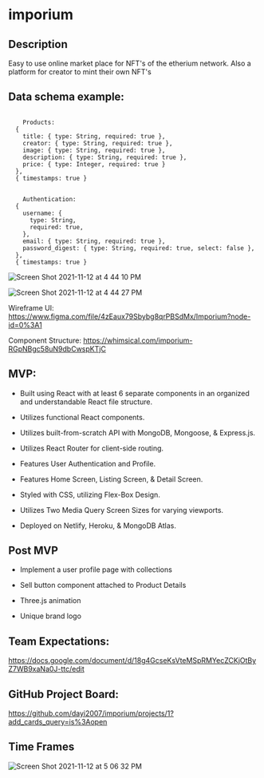 # imporium 

## Description

Easy to use online market place for NFT's of the etherium network. Also a platform for creator to mint their own NFT's


## Data schema example:
```

    Products:
  {
    title: { type: String, required: true },
    creator: { type: String, required: true },
    image: { type: String, required: true },
    description: { type: String, required: true },
    price: { type: Integer, required: true }
  },
  { timestamps: true }
    

    Authentication:
  {
    username: {
      type: String,
      required: true,
    },
    email: { type: String, required: true },
    password_digest: { type: String, required: true, select: false },
  },
  { timestamps: true }
```
![Screen Shot 2021-11-12 at 4 44 10 PM](https://user-images.githubusercontent.com/29825714/141538301-bd8da908-bcad-4459-af2e-ad44126f3fd7.png)

![Screen Shot 2021-11-12 at 4 44 27 PM](https://user-images.githubusercontent.com/29825714/141538327-063a0bbf-778a-4064-a6b2-1a663a4ecf5a.png)

Wireframe UI: https://www.figma.com/file/4zEaux79Sbybg8qrPBSdMx/Imporium?node-id=0%3A1

Component Structure: https://whimsical.com/imporium-RGpNBgc58uN9dbCwspKTjC
## MVP:

- Built using React with at least 6 separate components in an organized and understandable React file structure. 

- Utilizes functional React components.

- Utilizes built-from-scratch API with MongoDB, Mongoose, & Express.js.

- Utilizes React Router for client-side routing.

- Features User Authentication and Profile. 

- Features Home Screen, Listing Screen, & Detail Screen.

- Styled with CSS, utilizing Flex-Box Design.

- Utilizes Two Media Query Screen Sizes for varying viewports.

- Deployed on Netlify, Heroku, & MongoDB Atlas.

## Post MVP

- Implement a user profile page with collections

- Sell button component attached to Product Details

- Three.js animation

- Unique brand logo

## Team Expectations: 

https://docs.google.com/document/d/18g4GcseKsVteMSpRMYecZCKjOtByZ7WB9xaNa0J-ttc/edit

## GitHub Project Board: 

https://github.com/dayi2007/imporium/projects/1?add_cards_query=is%3Aopen

## Time Frames

![Screen Shot 2021-11-12 at 5 06 32 PM](https://user-images.githubusercontent.com/91752553/141540647-d8a7ba3a-7975-4900-9fdb-9eaec852f75b.png)

